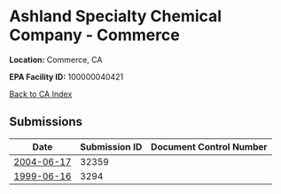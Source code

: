 # Ashland Specialty Chemical Company - Commerce

**Location:** Commerce, CA

**EPA Facility ID:** 100000040421

[Back to CA Index](../../index.md)

## Submissions

| Date | Submission ID | Document Control Number |
|------|--------------|-------------------------|
| [2004-06-17](submissions/32359.md) | 32359 |  |
| [1999-06-16](submissions/3294.md) | 3294 |  |
